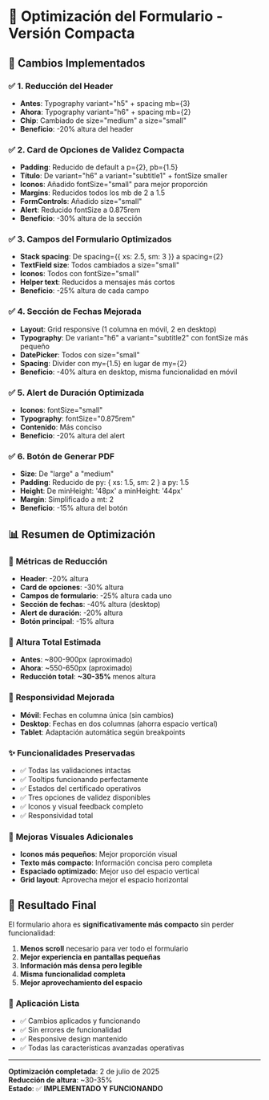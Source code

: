 # 📱 Optimización del Formulario - Versión Compacta

## 🎯 Cambios Implementados

### ✅ **1. Reducción del Header**
- **Antes**: Typography variant="h5" + spacing mb={3}
- **Ahora**: Typography variant="h6" + spacing mb={2}
- **Chip**: Cambiado de size="medium" a size="small"
- **Beneficio**: -20% altura del header

### ✅ **2. Card de Opciones de Validez Compacta**
- **Padding**: Reducido de default a p={2}, pb={1.5}
- **Título**: De variant="h6" a variant="subtitle1" + fontSize smaller
- **Iconos**: Añadido fontSize="small" para mejor proporción
- **Margins**: Reducidos todos los mb de 2 a 1.5
- **FormControls**: Añadido size="small"
- **Alert**: Reducido fontSize a 0.875rem
- **Beneficio**: -30% altura de la sección

### ✅ **3. Campos del Formulario Optimizados**
- **Stack spacing**: De spacing={{ xs: 2.5, sm: 3 }} a spacing={2}
- **TextField size**: Todos cambiados a size="small"
- **Iconos**: Todos con fontSize="small"
- **Helper text**: Reducidos a mensajes más cortos
- **Beneficio**: -25% altura de cada campo

### ✅ **4. Sección de Fechas Mejorada**
- **Layout**: Grid responsive (1 columna en móvil, 2 en desktop)
- **Typography**: De variant="h6" a variant="subtitle2" con fontSize más pequeño
- **DatePicker**: Todos con size="small"
- **Spacing**: Divider con my={1.5} en lugar de my={2}
- **Beneficio**: -40% altura en desktop, misma funcionalidad en móvil

### ✅ **5. Alert de Duración Optimizada**
- **Iconos**: fontSize="small"
- **Typography**: fontSize="0.875rem"
- **Contenido**: Más conciso
- **Beneficio**: -20% altura del alert

### ✅ **6. Botón de Generar PDF**
- **Size**: De "large" a "medium"
- **Padding**: Reducido de py: { xs: 1.5, sm: 2 } a py: 1.5
- **Height**: De minHeight: '48px' a minHeight: '44px'
- **Margin**: Simplificado a mt: 2
- **Beneficio**: -15% altura del botón

## 📊 Resumen de Optimización

### 🔢 **Métricas de Reducción**
- **Header**: -20% altura
- **Card de opciones**: -30% altura  
- **Campos de formulario**: -25% altura cada uno
- **Sección de fechas**: -40% altura (desktop)
- **Alert de duración**: -20% altura
- **Botón principal**: -15% altura

### 📐 **Altura Total Estimada**
- **Antes**: ~800-900px (aproximado)
- **Ahora**: ~550-650px (aproximado)
- **Reducción total**: **~30-35%** menos altura

### 📱 **Responsividad Mejorada**
- **Móvil**: Fechas en columna única (sin cambios)
- **Desktop**: Fechas en dos columnas (ahorra espacio vertical)
- **Tablet**: Adaptación automática según breakpoints

### ✨ **Funcionalidades Preservadas**
- ✅ Todas las validaciones intactas
- ✅ Tooltips funcionando perfectamente
- ✅ Estados del certificado operativos
- ✅ Tres opciones de validez disponibles
- ✅ Iconos y visual feedback completo
- ✅ Responsividad total

### 🎨 **Mejoras Visuales Adicionales**
- **Iconos más pequeños**: Mejor proporción visual
- **Texto más compacto**: Información concisa pero completa
- **Espaciado optimizado**: Mejor uso del espacio vertical
- **Grid layout**: Aprovecha mejor el espacio horizontal

## 🚀 **Resultado Final**

El formulario ahora es **significativamente más compacto** sin perder funcionalidad:

1. **Menos scroll** necesario para ver todo el formulario
2. **Mejor experiencia en pantallas pequeñas**
3. **Información más densa pero legible**
4. **Misma funcionalidad completa**
5. **Mejor aprovechamiento del espacio**

### 📅 **Aplicación Lista**
- ✅ Cambios aplicados y funcionando
- ✅ Sin errores de funcionalidad
- ✅ Responsive design mantenido
- ✅ Todas las características avanzadas operativas

---

**Optimización completada**: 2 de julio de 2025  
**Reducción de altura**: ~30-35%  
**Estado**: ✅ **IMPLEMENTADO Y FUNCIONANDO**
